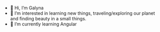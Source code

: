 - 👋  Hi, I’m Galyna
- 👀  I’m interested in learning new things, traveling/exploring our planet and finding beauty in a small things.
- 🌱  I’m currently learning Angular


<!---
GalynaBenitsky/GalynaBenitsky is a ✨ special ✨ repository because its `README.md` (this file) appears on your GitHub profile.
You can click the Preview link to take a look at your changes.
--->
